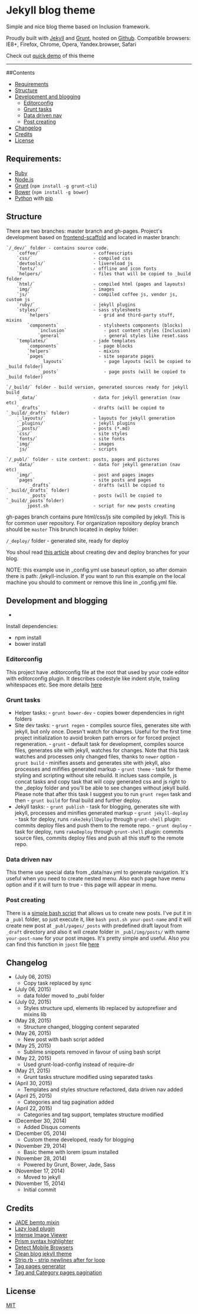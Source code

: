 # Jekyll blog theme

Simple and nice blog theme based on Inclusion framework.

Proudly built with [Jekyll](http://jekyllrb.com/) and [Grunt](http://gruntjs.com/), hosted on [Github](https://github.com).
Compatible browsers: IE8+, Firefox, Chrome, Opera, Yandex.browser, Safari

Check out [quick demo](http://website-templates.github.io/jekyll-inclusion/) of this theme

---

##Contents
* [Requirements](#requirements)
* [Structure](#structure)
* [Development and blogging](#development-and-blogging)
	- [Editorconfig](#editorconfig)
	- [Grunt tasks](#grunt-tasks)
	- [Data driven nav](#data-driven-nav)
	- [Post creating](#post-creating)
* [Changelog](#changelog)
* [Credits](#credits)
* [License](#license)

## Requirements:

- [Ruby](http://www.ruby-lang.org/)
- [Node.js](http://nodejs.org/)
- [Grunt](http://gruntjs.com/) (`npm install -g grunt-cli`)
- [Bower](http://bower.io/) (`npm install -g bower`)
- [Python](http://www.python.org/) with [pip](http://www.pip-installer.org/)

## Structure
There are two branches: master branch and gh-pages.
Project's development based on [frontend-scaffold](https://github.com/orlovmax/front-end-scaffold) and located in master branch:
```
`/_dev/` folder - contains source code.
	`coffee/`                    - coffeescripts
	`css/`                       - compiled css
	`devtools/`                  - livereload js
	`fonts/`                     - offline and icon fonts
	`helpers/`                   - files that will be copied to _build folder
	`html/`                      - compiled html (pages and layouts)
	`img/`                       - images
	`js/`                        - compiled coffee js, vendor js, custom js
	`ruby/`                      - jekyll plugins
	`styles/`                    - sass stylesheets
		`helpers`                  - grid and third-party stuff, mixins
		`components`               - stylsheets components (blocks)
			`inclusion`              - post content styles (Inclusion)
			`general`                - general styles like reset.sass
	`templates/`                 - jade templates
		`components`               - page blocks
		`helpers`                  - mixins
		`pages`                    - site separate pages
			`_layouts`               - page layouts (will be copied to _build folder)
			`_posts`                 - page posts (will be copied to _build folder)

`/_build/` folder - build version, generated sources ready for jekyll build
	`_data/`                     - data for jekyll generation (nav etc)
	`_drafts`                    - drafts (will be copied to `_build/_drafts` folder)
	`_layouts/`                  - layouts for jekyll generation
	`_plugins/`                  - jekyll plugins
	`_posts/`                    - posts (*.md)
	`css/`                       - site styles
	`fonts/`                     - site fonts
	`img/`                       - images
	`js/`                        - scripts

`/_publ/` folder - site content: posts, pages and pictures
	`data/`                      - data for jekyll generation (nav etc)
	`img/`                       - post and pages images
	`pages`                      - site posts and pages
		`_drafts`                - drafts (will be copied to `_build/_drafts` folder)
		`_posts`                 - posts (will be copied to `_build/_posts`folder)
		jpost.sh                 - script for new posts creating
```
gh-pages branch contains pure html/css/js site compiled by jekyll. This is for common user repository. For organization repository deploy branch should be `master` This brunch located in deploy folder:

`/_deploy/` folder - generated site, ready for deploy

You shoul  read [this article](http://www.aymerick.com/2014/07/22/jekyll-github-pages-bower-bootstrap.html) about creating dev and deploy branches for your blog. 

NOTE: this example use in _config.yml use baseurl option, so after domain there is path: /jekyll-inclusion. If you want to run this example on the local machine you should to comment or remove this line in _config.yml file.

## Development and blogging
- 
Install dependencies:
* npm install
* bower install

### Editorconfig
This project have .editorconfig file at the root that used by your code editor with editorconfig plugin. It describes codestyle like indent style, trailing whitespaces etc. See more details [here](http://editorconfig.org/) 

### Grunt tasks
* Helper tasks:
		- `grunt bower-dev` - copies bower dependencies in right folders
* Site dev tasks:
		- `grunt regen` - compiles source files, generates site with jekyll, but only once. Doesn't watch for changes. Useful for the first time project initialization to avoid broken path errors or for forced project regeneration.
		- `grunt` - default task for development, compiles source files, generates site with jekyll, watches for changes. Note that this task watches and processes only changed files, thanks to `newer` option
		- `grunt build` - minifies assets and generates site with jekyll, also processes and mififies generated markup
		- `grunt theme` - task for theme styling and scripting without site rebuild. It inclues sass compile, js concat tasks and copy task that will copy generated css and js right to the _deploy folder and you'll be able to see changes without jekyll build. Please note that after this task I suggest you to run `grunt regen` task and then - `grunt build` for final build and further deploy.
* Jekyll tasks:
		- `grunt publish` - task for blogging, generates site with jekyll, processes and minifies generated markup
		- `grunt jekyll-deploy` - task for deploy, runs `rakeJekyllDeploy` through `grunt-shell` plugin: commits deploy files and push them to the remote repo.
		- `grunt deploy` - task for deploy, runs `rakeDeploy` through `grunt-shell` plugin: commits source files, commits deploy files and push all this stuff to the remote repo.

### Data driven nav
This theme use special data from _data/nav.yml to generate navigation. It's useful when you need to create nested menu. Also each page have menu option and if it will turn to true - this page will appear in menu.

### Post creating
There is a [simple bash script](https://gist.github.com/orlovmax/f1b73a5fd01fc4b917c2) that allows us to create new posts. I've put it in a `_publ` folder, so just execute it, like `bash post.sh your-post-name` and it will create new post at `_publ/pages/_posts` with predefined draft layout from `_draft` directory and also it will create folder in `_publ/img/posts/` with name `your-post-name` for your post images. It's pretty simple and useful.
Also you can find this function in `jpost` file [here](https://github.com/website-templates/jekyll-inclusion/blob/master/_publ/post.sh)

## Changelog
* (July 06, 2015)
	- Copy task replaced by sync
* (July 06, 2015)
	- data folder moved to _publ folder
* (July 02, 2015)
	- Styles structure upd, elements lib replaced by autoprefixer and mixins lib
* (May 28, 2015)
	- Structure changed, blogging content separated 
* (May 26, 2015)
	- New post with bash script added
* (May 25, 2015)
	- Sublime snippets removed in favour of using bash script
* (May 22, 2015)
	- Used grunt-load-config instead of require-dir
* (May 21, 2015)
	- Grunt tasks structure modified using separated tasks
* (April 30, 2015)
	- Templates and styles structure refactored, data driven nav added
* (April 25, 2015)
	- Categories and tag pagination added
* (April 22, 2015)
	- Categories and tag support, templates structure modified
* (December 30, 2014)
	- Added Disqus coments
* (December 05, 2014)
	- Custom theme developed, ready for blogging
* (November 29, 2014)
	- Basic theme with lorem ipsum installed
* (November 28, 2014)
	- Powered by Grunt, Bower, Jade, Sass
* (November 17, 2014)
	- Moved to jekyll
* (November 15, 2014)
	- Initial commit

## Credits
* [JADE bemto mixin](https://github.com/kizu/bemto)
* [Lazy load plugin](http://www.appelsiini.net/projects/lazyload)
* [Intense Image Viewer](http://tholman.com/intense-images/)
* [Prism syntax highlighter](http://prismjs.com/download.html) 
* [Detect Mobile Browsers](http://detectmobilebrowsers.com/)
* [Clean blog jekyll theme](https://github.com/IronSummitMedia/startbootstrap-clean-blog-jekyll)
* [Strip.rb - strip newlines after for loop](https://github.com/aucor/jekyll-plugins)
* [Tag pages generator](https://github.com/ilyakhokhryakov/jekyll-tagging-pagination)
* [Tag and Category pages pagination](https://github.com/realjenius/realjenius.com/blob/master/_plugins/cat_and_tag_generator.rb)

## License
[MIT](http://opensource.org/licenses/MIT)
